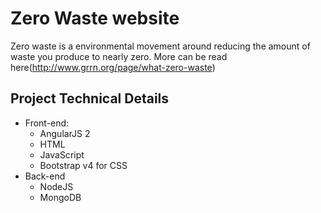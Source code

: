 # Zero Waste website
Zero waste is a environmental movement around reducing the amount of waste you produce to nearly zero. More can be read here(http://www.grrn.org/page/what-zero-waste)

## Project Technical Details
- Front-end:
  - AngularJS 2
  - HTML
  - JavaScript
  - Bootstrap v4 for CSS
- Back-end
  - NodeJS
  - MongoDB
